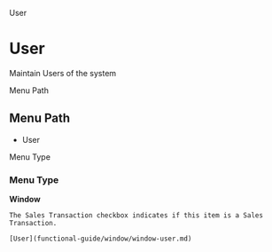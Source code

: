 
User
# User


Maintain Users of the system

Menu Path
## Menu Path



- User

Menu Type
### Menu Type

**Window**

```
The Sales Transaction checkbox indicates if this item is a Sales Transaction.
```

```
[User](functional-guide/window/window-user.md)
```